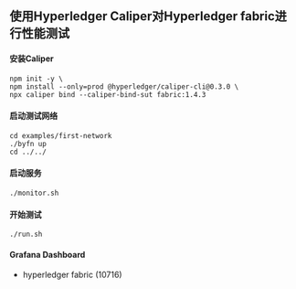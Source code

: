 ## 使用Hyperledger Caliper对Hyperledger fabric进行性能测试

#### 安装Caliper
```
npm init -y \
npm install --only=prod @hyperledger/caliper-cli@0.3.0 \
npx caliper bind --caliper-bind-sut fabric:1.4.3
```

#### 启动测试网络
```
cd examples/first-network
./byfn up 
cd ../../
```

#### 启动服务
```
./monitor.sh
```

#### 开始测试
```
./run.sh
```

#### Grafana Dashboard
* hyperledger fabric (10716)
